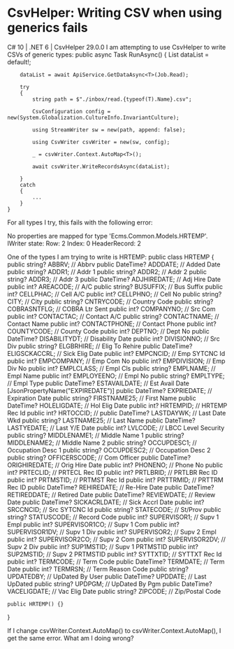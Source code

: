 
# CsvHelper: Writing CSV when using generics fails

C# 10 | .NET 6 | CsvHelper 29.0.0
I am attempting to use CsvHelper to write CSVs of generic types:
    public async Task RunAsync<T>()
    {
        List<T> dataList = default!;

        dataList = await ApiService.GetDataAsync<T>(Job.Read);
        
        try
        {
            string path = $"./inbox/read.{typeof(T).Name}.csv";

            CsvConfiguration config = new(System.Globalization.CultureInfo.InvariantCulture);

            using StreamWriter sw = new(path, append: false);

            using CsvWriter csvWriter = new(sw, config);

            _ = csvWriter.Context.AutoMap<T>();

            await csvWriter.WriteRecordsAsync(dataList);

        }
        catch
        {
            ...
        }
    }

For all types I try, this fails with the following error:

No properties are mapped for type 'Ecms.Common.Models.HRTEMP'.
IWriter state:
Row: 2
Index: 0
HeaderRecord: 2

One of the types I am trying to write is HRTEMP:
public class HRTEMP
{
    public string? ABBRV; // Abbrv
    public DateTime? ADDDATE; // Added Date
    public string? ADDR1; // Addr 1
    public string? ADDR2; // Addr 2
    public string? ADDR3; // Addr 3
    public DateTime? ADJHIREDATE; // Adj Hire Date
    public int? AREACODE; // A/C
    public string? BUSUFFIX; // Bus Suffix
    public int? CELLPHAC; // Cell A/C
    public int? CELLPHNO; // Cell No
    public string? CITY; // City
    public string? CNTRYCODE; // Country Code
    public string? COBRASNTFLG; // COBRA Ltr Sent
    public int? COMPANYNO; // Src Com
    public int? CONTACTAC; // Contact A/C
    public string? CONTACTNAME; // Contact Name
    public int? CONTACTPHONE; // Contact Phone
    public int? COUNTYCODE; // County Code
    public int? DEPTNO; // Dept No
    public DateTime? DISABILITYDT; // Disability Date
    public int? DIVISIONNO; // Src Div
    public string? ELGBRHIRE; // Elig To Rehire
    public DateTime? ELIGSCKACCRL; // Sick Elig Date
    public int? EMPCNCID; // Emp SYTCNC Id
    public int? EMPCOMPANY; // Emp Com No
    public int? EMPDIVISION; // Emp Div No
    public int? EMPLCLASS; // Empl Cls
    public string? EMPLNAME; // Empl Name
    public int? EMPLOYEENO; // Empl No
    public string? EMPLTYPE; // Empl Type
    public DateTime? ESTAVAILDATE; // Est Avail Date
    [JsonPropertyName("EXPIREDATE")]
    public DateTime? EXPRIEDATE; // Expiration Date
    public string? FIRSTNAME25; // First Name
    public DateTime? HOLELIGDATE; // Hol Elig Date
    public int? HRTEMPID; // HRTEMP Rec Id
    public int? HRTOCCID; // 
    public DateTime? LASTDAYWK; // Last Date Wkd
    public string? LASTNAME25; // Last Name
    public DateTime? LASTYEDATE; // Last Y/E Date
    public int? LVLCODE; // LBCC Level Security
    public string? MIDDLENAME1; // Middle Name 1
    public string? MIDDLENAME2; // Middle Name 2
    public string? OCCUPDESC1; // Occupation Desc 1
    public string? OCCUPDESC2; // Occupation Desc 2
    public string? OFFICERSCODE; // Com Officer
    public DateTime? ORIGHIREDATE; // Orig Hire Date
    public int? PHONENO; // Phone No
    public int? PRTECLID; // PRTECL Rec ID
    public int? PRTLBRID; // PRTLBR Rec ID
    public int? PRTMSTID; // PRTMST Rec Id
    public int? PRTTRMID; // PRTTRM Rec ID
    public DateTime? REHIREDATE; // Re-Hire Date
    public DateTime? RETIREDDATE; // Retired Date
    public DateTime? REVIEWDATE; // Review Date
    public DateTime? SICKACRLDATE; // Sick Accrl Date
    public int? SRCCNCID; // Src SYTCNC Id
    public string? STATECODE; // St/Prov
    public string? STATUSCODE; // Record Code
    public int? SUPERVISOR1; // Supv 1 Empl
    public int? SUPERVISOR1CO; // Supv 1 Com
    public int? SUPERVISOR1DV; // Supv 1 Div
    public int? SUPERVISOR2; // Supv 2 Empl
    public int? SUPERVISOR2CO; // Supv 2 Com
    public int? SUPERVISOR2DV; // Supv 2 Div
    public int? SUP1MSTID; // Supv 1 PRTMSTID
    public int? SUP2MSTID; // Supv 2 PRTMSTID
    public int? SYTTXTID; // SYTTXT Rec Id
    public int? TERMCODE; // Term Code
    public DateTime? TERMDATE; // Term Date
    public int? TERMRSN; // Term Reason Code
    public string? UPDATEDBY; // UpDated By User
    public DateTime? UPDDATE; // Last UpDated
    public string? UPDPGM; // UpDated By Pgm
    public DateTime? VACELIGDATE; // Vac Elig Date
    public string? ZIPCODE; // Zip/Postal Code

    public HRTEMP() {}
}

If I change csvWriter.Context.AutoMap<T>() to csvWriter.Context.AutoMap<HRTEMP>(), I get the same error.
What am I doing wrong?

        